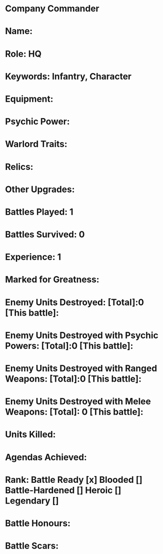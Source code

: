 # Company Commander

# Name: 
# Role: HQ
# Keywords: Infantry, Character
# Equipment:
# Psychic Power:
# Warlord Traits:
# Relics:
# Other Upgrades:

# Battles Played: 1
# Battles Survived: 0
# Experience: 1 
# Marked for Greatness:
# Enemy Units Destroyed: [Total]:0  [This battle]:
# Enemy Units Destroyed with Psychic Powers: [Total]:0  [This battle]:
# Enemy Units Destroyed with Ranged Weapons: [Total]:0  [This battle]:
# Enemy Units Destroyed with Melee Weapons: [Total]: 0 [This battle]:
# Units Killed: 
# Agendas Achieved:


# Rank: Battle Ready [x] Blooded [] Battle-Hardened [] Heroic [] Legendary []

# Battle Honours: 
# Battle Scars: